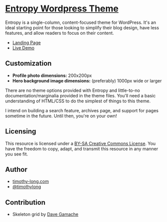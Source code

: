 # [Entropy Wordpress Theme](http://timothy-long.com/entropy)

Entropy is a single-column, content-focused theme for WordPress. It's an ideal starting point for those looking to simplify their blog design, have less features, and allow readers to focus on their content.

* [Landing Page](http://timothy-long.com/entropy)
* [Live Demo](http://timothy-long.com/examples/entropy)

## Customization

* **Profile photo dimensions:** 200x200px
* **Hero background image dimensions:** (preferably) 1000px wide or larger

There are no theme options provided with Entropy and little-to-no documentation/marginalia provided in the theme files. You'll need a basic understanding of HTML/CSS to do the simplest of things to this theme.

I intend on building a search feature, archives page, and support for pages sometime in the future. Until then, you're on your own!

## Licensing

This resource is licensed under a [BY-SA Creative Commons License](http://creativecommons.org/licenses/by-sa/3.0/). You have the freedom to copy, adapt, and transmit this resource in any manner you see fit.

## Author

* [timothy-long.com](http://timothy-long.com)
* [@timothylong](http://twitter.com/timothylong)

## Contribution

* Skeleton grid by [Dave Gamache](http://www.getskeleton.com)
